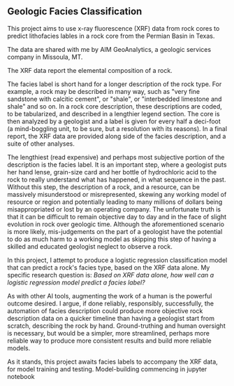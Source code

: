 ## Geologic Facies Classification

This project aims to use x-ray fluorescence (XRF) data from rock cores to predict lithofacies lables in a rock core from the Permian Basin in Texas. 

The data are shared with me by AIM GeoAnalytics, a geologic services company in Missoula, MT. 

The XRF data report the elemental composition of a rock. 

The facies label is short hand for a longer description of the rock type. For example, a rock may be described in many way, such as "very fine sandstone with calcitic cement", or "shale", or "interbedded limestone and shale" and so on. In a rock core description, these descriptions are coded, to be tabularized, and described in a lengthier legend section. The core is then analyzed by a geologist and a label is given for every half a deci-foot (a mind-boggling unit, to be sure, but a resolution with its reasons). In a final report, the XRF data are provided along side of the facies description, and a suite of other analyses. 

The lengthiest (read expensive) and perhaps most subjective portion of the description is the facies label. It is an important step, where a geologist puts her hand lense, grain-size card and her bottle of hydrochloric acid to the rock to really understand what has happened, in what sequence in the past. Without this step, the description of a rock, and a resource, can be massively misunderstood or misrepresented, skewing any working model of resource or region and potentially leading to many millions of dollars being misappropriated or lost by an operating company. The unfortunate truth is that it can be difficult to remain objective day to day and in the face of slight evolution in rock over geologic time. Although the aforementioned scenario is more likely, mis-judgements on the part of a geologist have the potential to do as much harm to a working model as skipping this step of having a skilled and educated geologist neglect to observe a rock. 

In this project, I attempt to produce a logistic regression classification model that can predict a rock's facies type, based on the XRF data alone. My specific research question is: *Based on XRF data alone, how well can a logistic regression model predict a facies label?*

As with other AI tools, augmenting the work of a human is the powerful outcome desired. I argue, if done reliably, responsibly, successfully, the automation of facies description could produce more objective rock description data on a quicker timeline than having a geologist start from scratch, describing the rock by hand. Ground-truthing and human oversight is necessary, but would be a simpler, more streamlined, perhaps more reliable way to produce more consistent results and build more reliable models.  

As it stands, this project awaits facies labels to accompany the XRF data, for model training and testing. Model-building commencing in jupyter notebook 
